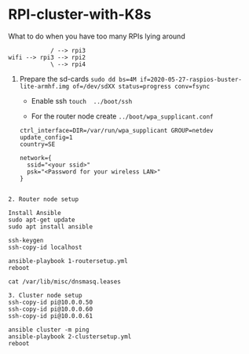 # RPI-cluster-with-K8s
What to do when you have too many RPIs lying around


```
            / --> rpi3
wifi --> rpi3 --> rpi2
            \ --> rpi4
```            
            

1. Prepare the sd-cards
    ``` sudo dd bs=4M if=2020-05-27-raspios-buster-lite-armhf.img of=/dev/sdXX status=progress conv=fsync ```
    
   - Enable ssh
   ``` touch  ../boot/ssh ```
   
   - For the router node create 
   ``` ../boot/wpa_supplicant.conf ```
   ```
   ctrl_interface=DIR=/var/run/wpa_supplicant GROUP=netdev
   update_config=1
   country=SE

   network={
     ssid="<your ssid>"
     psk="<Password for your wireless LAN>"
   }
  ```
   
2. Router node setup

  Install Ansible
  sudo apt-get update
  sudo apt install ansible

  ssh-keygen
  ssh-copy-id localhost

  ansible-playbook 1-routersetup.yml
reboot

  cat /var/lib/misc/dnsmasq.leases

3. Cluster node setup
  ssh-copy-id pi@10.0.0.50
  ssh-copy-id pi@10.0.0.60
  ssh-copy-id pi@10.0.0.61

ansible cluster -m ping
ansible-playbook 2-clustersetup.yml
reboot



